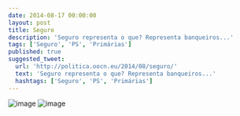```yaml
---
date: 2014-08-17 00:00:00
layout: post
title: Seguro
description: 'Seguro representa o que? Representa banqueiros...'
tags: ['Seguro', 'PS', 'Primárias']
published: true
suggested_tweet:
  url: 'http://politica.oocn.eu/2014/08/seguro/'
  text: 'Seguro representa o que? Representa banqueiros...'
  hashtags: ['Seguro', 'PS', 'Primárias']
---
```


![image](https://cloud.githubusercontent.com/assets/8419520/3942817/d6de97bc-2577-11e4-9fd5-5592d2b2f0f4.png)
![image](https://cloud.githubusercontent.com/assets/8419520/3942824/7e1842f8-2578-11e4-83dc-3f046b79304b.png)

